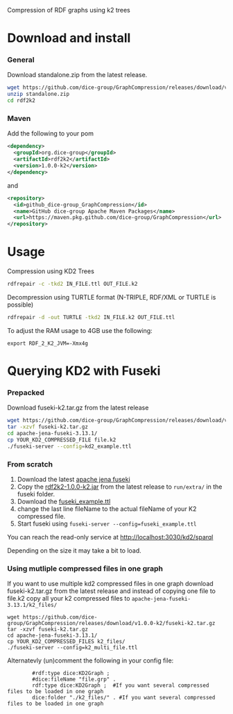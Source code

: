Compression of RDF graphs using k2 trees

# Download and install

### General

Download standalone.zip from the latest release. 
```bash
wget https://github.com/dice-group/GraphCompression/releases/download/v1.0.0-k2/standalone.zip
unzip standalone.zip
cd rdf2k2
```

### Maven

Add the following to your pom 
```XML
<dependency>
  <groupId>org.dice-group</groupId>
  <artifactId>rdf2k2</artifactId>
  <version>1.0.0-k2</version>
</dependency>
```

and 
```XML
<repository>
  <id>github_dice-group_GraphCompression</id>
  <name>GitHub dice-group Apache Maven Packages</name>
  <url>https://maven.pkg.github.com/dice-group/GraphCompression</url>
</repository>
```

# Usage

Compression using KD2 Trees
```bash
rdfrepair -c -tkd2 IN_FILE.ttl OUT_FILE.k2
```

Decompression using TURTLE format (N-TRIPLE, RDF/XML or TURTLE is possible)
```bash
rdfrepair -d -out TURTLE -tkd2 IN_FILE.k2 OUT_FILE.ttl
```

To adjust the RAM usage to 4GB use the following:

```
export RDF_2_K2_JVM=-Xmx4g
```

# Querying KD2 with Fuseki

### Prepacked 

Download fuseki-k2.tar.gz from the latest release

```bash
wget https://github.com/dice-group/GraphCompression/releases/download/v1.0.0-k2/fuseki-k2.tar.gz
tar -xzvf fuseki-k2.tar.gz
cd apache-jena-fuseki-3.13.1/
cp YOUR_KD2_COMPRESSED_FILE file.k2
./fuseki-server --config=kd2_example.ttl
```


### From scratch

1. Download the latest [apache jena fuseki](https://jena.apache.org/download/#jena-fuseki)
2. Copy the [rdf2k2-1.0.0-k2.jar](https://github.com/dice-group/GraphCompression/releases/download/v1.0.0-k2/rdf2k2-1.0.0-k2.jar) from the latest release to `run/extra/` in the fuseki folder. 
3. Download the [fuseki_example.ttl](https://github.com/dice-group/GraphCompression/blob/kd2/fuseki_example.ttl)
4. change the last line fileName to the actual fileName of your K2 compressed file. 
5. Start fuseki using `fuseki-server --config=fuseki_example.ttl` 

You can reach the read-only service at [http://localhost:3030/kd2/sparql](http://localhost:3030/kd2/sparql)

Depending on the size it may take a bit to load. 


### Using mutliple compressed files in one graph

If you want to use multiple kd2 compressed files in one graph download fuseki-k2.tar.gz from the latest release and 
instead of copying one file to file.k2 copy all your k2 compressed files to `apache-jena-fuseki-3.13.1/k2_files/`

```
wget https://github.com/dice-group/GraphCompression/releases/download/v1.0.0-k2/fuseki-k2.tar.gz
tar -xzvf fuseki-k2.tar.gz
cd apache-jena-fuseki-3.13.1/
cp YOUR_KD2_COMPRESSED_FILES k2_files/
./fuseki-server --config=k2_multi_file.ttl
```

Alternatevly (un)comment the following in your config file:
```
        #rdf:type dice:KD2Graph ;
        #dice:fileName "file.grp" .
        rdf:type dice:KD2Graph ;  #If you want several compressed files to be loaded in one graph
        dice:folder "./k2_files/" . #If you want several compressed files to be loaded in one graph
```
